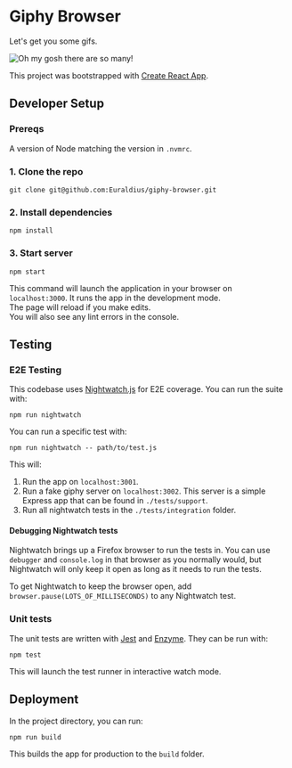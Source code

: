 # Giphy Browser

Let's get you some gifs.

![Oh my gosh there are so many!](https://media.giphy.com/media/xT5LMKqlcoLeHC10xa/giphy.gif)

This project was bootstrapped with [Create React App](https://github.com/facebook/create-react-app).

## Developer Setup

### Prereqs

A version of Node matching the version in `.nvmrc`.

### 1. Clone the repo

```
git clone git@github.com:Euraldius/giphy-browser.git
```

### 2. Install dependencies

```
npm install
```

### 3. Start server

```
npm start
```

This command will launch the application in your browser on `localhost:3000`.
It runs the app in the development mode.<br>
The page will reload if you make edits.<br>
You will also see any lint errors in the console.

## Testing

### E2E Testing

This codebase uses [Nightwatch.js](http://nightwatchjs.org/) for E2E coverage.
You can run the suite with:

```
npm run nightwatch
```

You can run a specific test with:

```
npm run nightwatch -- path/to/test.js
```

This will:

1. Run the app on `localhost:3001`.
2. Run a fake giphy server on `localhost:3002`.
    This server is a simple Express app that can be found in `./tests/support`.
3. Run all nightwatch tests in the `./tests/integration` folder.

#### Debugging Nightwatch tests

Nightwatch brings up a Firefox browser to run the tests in. You can use
`debugger` and `console.log` in that browser as you normally would, but
Nightwatch will only keep it open as long as it needs to run the tests.

To get Nightwatch to keep the browser open, add `browser.pause(LOTS_OF_MILLISECONDS)`
to any Nightwatch test.

### Unit tests

The unit tests are written with [Jest](https://jestjs.io/) and [Enzyme](https://airbnb.io/enzyme/). They can be run with:

```
npm test
```

This will launch the test runner in interactive watch mode.

## Deployment

In the project directory, you can run:

```
npm run build
```

This builds the app for production to the `build` folder.
